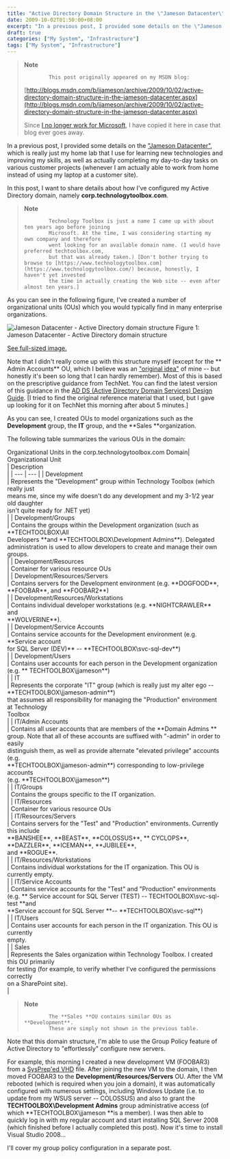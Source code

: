 ```yaml
---
title: "Active Directory Domain Structure in the \"Jameson Datacenter\""
date: 2009-10-02T01:50:00+08:00
excerpt: "In a previous post, I provided some details on the \"Jameson Datacenter\" , which is really just my home lab that I use for learning new technologies and improving my skills, as well as actually completing my day-to-day tasks on various customer projects..."
draft: true
categories: ["My System", "Infrastructure"]
tags: ["My System", "Infrastructure"]
---
```


> **Note**
> 
>             This post originally appeared on my MSDN blog:  
>   
> 
> 
> [http://blogs.msdn.com/b/jjameson/archive/2009/10/02/active-directory-domain-structure-in-the-jameson-datacenter.aspx](http://blogs.msdn.com/b/jjameson/archive/2009/10/02/active-directory-domain-structure-in-the-jameson-datacenter.aspx)
> 
> 
> Since [I no longer work for Microsoft](/blog/jjameson/2011/09/02/last-day-with-microsoft), I have copied it here in case that blog                 ever goes away.


In a previous post, I provided some details on the ["Jameson Datacenter"](/blog/jjameson/2009/09/14/the-jameson-datacenter), which is really just my home lab that I use for learning         new technologies and improving my skills, as well as actually completing my day-to-day         tasks on various customer projects (whenever I am actually able to work from home         instead of using my laptop at a customer site).

In this post, I want to share details about how I've configured my Active Directory         domain, namely **corp.technologytoolbox.com**.


> **Note**
> 
>             Technology Toolbox is just a name I came up with about ten years ago before joining
>             Microsoft. At the time, I was considering starting my own company and therefore
>             went looking for an available domain name. (I would have preferred techtoolbox.com,
>             but that was already taken.) [Don't bother trying to browse to [https://www.technologytoolbox.com](https://www.technologytoolbox.com/) because, honestly, I haven't yet invested
>             the time in actually creating the Web site -- even after almost ten years.]


As you can see in the following figure, I've created a number of organizational         units (OUs) which you would typically find in many enterprise organizations.

![Jameson Datacenter - Active Directory domain structure](https://www.technologytoolbox.com/blog/images/www_technologytoolbox_com/blog/jjameson/8/r_Jameson%20Datacenter%20-%20AD%20domain%20structure.png)
            Figure 1: Jameson Datacenter - Active Directory domain structure

[See full-sized image.](/blog/images/www_technologytoolbox_com/blog/jjameson/8/o_Jameson%20Datacenter%20-%20AD%20domain%20structure.png)


Note that I didn't really come up with this structure myself (except for the **            Admin Accounts** OU, which I believe was an ["original idea"](http://en.wikipedia.org/wiki/A_Beautiful_Mind_%28film%29) of mine -- but honestly it's been so long that I can         hardly remember). Most of this is based on the prescriptive guidance from TechNet.         You can find the latest version of this guidance in the [AD DS (Active Directory Domain Services) Design Guide](http://technet.microsoft.com/en-us/library/cc754678%28WS.10%29.aspx). [I tried to find         the original reference material that I used, but I gave up looking for it on TechNet         this morning after about 5 minutes.]

As you can see, I created OUs to model organizations such as the **Development**         group, the **IT** group, and the **Sales **organization.

The following table summarizes the various OUs in the domain:


<caption>            Organizational Units in the corp.technologytoolbox.com Domain</caption>|                     Organizational Unit<br>                 |                     Description<br>                 |
| --- | --- |
|                     Development<br>                 |                     Represents the "Development" group within Technology Toolbox (which really just<br>                    means me, since my wife doesn't do any development and my 3-1/2 year old daughter<br>                    isn't quite ready for .NET yet)<br>                 |
|                     Development/Groups<br>                 |                     Contains the groups within the Development organization (such as **TECHTOOLBOX\All<br>                        Developers **and **TECHTOOLBOX\Development Admins**). Delegated<br>                    administration is used to allow developers to create and manage their own groups.<br>                 |
|                     Development/Resources<br>                 |                     Container for various resource OUs<br>                 |
|                     Development/Resources/Servers<br>                 |                     Contains servers for the Development environment (e.g. **DOGFOOD**,<br>                    **FOOBAR**, and **FOOBAR2**)<br>                 |
|                     Development/Resources/Workstations<br>                 |                     Contains individual developer workstations (e.g. **NIGHTCRAWLER** and<br>                    **WOLVERINE**).<br>                 |
|                     Development/Service Accounts<br>                 |                     Contains service accounts for the Development environment (e.g. **Service account<br>                        for SQL Server (DEV)** -- **TECHTOOLBOX\svc-sql-dev**)<br>                 |
|                     Development/Users<br>                 |                     Contains user accounts for each person in the Development organization (e.g. **                        TECHTOOLBOX\jjameson**)<br>                 |
|                     IT<br>                 |                     Represents the corporate "IT" group (which is really just my alter ego -- **TECHTOOLBOX\jjameson-admin**)<br>                    that assumes all responsibility for managing the "Production" environment at Technology<br>                    Toolbox<br>                 |
|                     IT/Admin Accounts<br>                 |                     Contains all user accounts that are members of the **Domain Admins **<br>                    group. Note that all of these accounts are suffixed with "-admin" in order to easily<br>                    distinguish them, as well as provide alternate "elevated privilege" accounts (e.g.<br>                    **TECHTOOLBOX\jjameson-admin**) corresponding to low-privilege accounts<br>                    (e.g. **TECHTOOLBOX\jjameson**)<br>                 |
|                     IT/Groups<br>                 |                     Contains the groups specific to the IT organization.<br>                 |
|                     IT/Resources<br>                 |                     Container for various resource OUs<br>                 |
|                     IT/Resources/Servers<br>                 |                     Contains servers for the "Test" and "Production" environments. Currently this include<br>                    **BANSHEE**, **BEAST**, **COLOSSUS**, **                        CYCLOPS**, **DAZZLER**, **ICEMAN**, **JUBILEE**,<br>                    and **ROGUE**.<br>                 |
|                     IT/Resources/Workstations<br>                 |                     Contains individual workstations for the IT organization. This OU is currently empty.<br>                 |
|                     IT/Service Accounts<br>                 |                     Contains service accounts for the "Test" and "Production" environments (e.g. **                        Service account for SQL Server (TEST) -- TECHTOOLBOX\svc-sql-test **and<br>                    **Service account for SQL Server **-- **TECHTOOLBOX\svc-sql**)<br>                 |
|                     IT/Users<br>                 |                     Contains user accounts for each person in the IT organization. This OU is currently<br>                    empty.<br>                 |
|                     Sales<br>                 |                     Represents the Sales organization within Technology Toolbox. I created this OU primarily<br>                    for testing (for example, to verify whether I've configured the permissions correctly<br>                    on a SharePoint site).<br>                 |



> **Note**
> 
>             The **Sales **OU contains similar OUs as **Development**.
>             These are simply not shown in the previous table.


Note that this domain structure, I'm able to use the Group Policy feature of Active         Directory to "effortlessly" configure new servers.

For example, this morning I created a new development VM (FOOBAR3) from a [SysPrep'ed VHD](/blog/jjameson/2009/08/13/using-sysprep-ed-vhds-for-new-hyper-v-virtual-machines) file. After joining the new VM to the domain, I then moved         FOOBAR3 to the **Development/Resources/Servers** OU. After the VM rebooted         (which is required when you join a domain), it was automatically configured with         numerous settings, including Windows Update (i.e. to update from my WSUS server         -- COLOSSUS) and also to grant the **TECHTOOLBOX\Development Admins**         group administrative access (of which **TECHTOOLBOX\jjameson **is a         member). I was then able to quickly log in with my regular account and start installing         SQL Server 2008 (which finished before I actually completed this post). Now it's         time to install Visual Studio 2008...

I'll cover my group policy configuration in a separate post.

